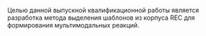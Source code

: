 Целью данной выпускной квалификационной работы является разработка метода выделения шаблонов из корпуса REC для формирования мультимодальных реакций.
